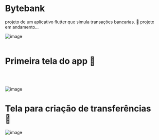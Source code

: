 # Bytebank
projeto de um aplicativo flutter que simula transações bancarias. 🏦
projeto em andamento...
 
  ![image](https://cdn.discordapp.com/attachments/690962927821258776/965411392297504908/2022-04-17-21-27-16.gif)
    </br>
   </br>
# Primeira tela do app 📲
   </br>
  </br>
 

![image](https://user-images.githubusercontent.com/63679873/163738429-5e2f9993-eb97-447e-9584-2d830c360eff.png)
</br>

# Tela para criação de transferências 💸

![image](https://user-images.githubusercontent.com/63679873/163738448-6d97090a-873a-4857-9e68-ad040e861dd3.png)
